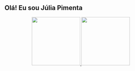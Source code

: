 ## Olá! Eu sou Júlia Pimenta

<div align="center">
  <a href="https://github.com/juliapimenta">
  <img height="160em" src="https://github-readme-stats.vercel.app/api?username=juliapimenta&show_icons=true&theme=radical&include_all_commits=true&count_private=true"/>
  <img height="160em" src="https://github-readme-stats.vercel.app/api/top-langs/?username=juliapimenta&layout=compact&langs_count=7&theme=radical"/>

</div>
